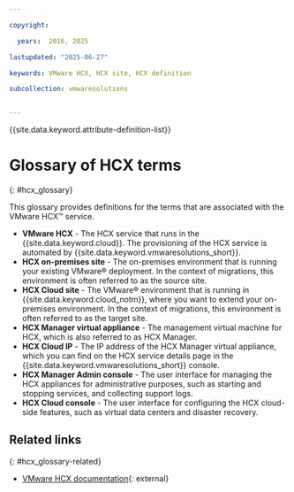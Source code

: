 ```yaml
---

copyright:

  years:  2016, 2025

lastupdated: "2025-06-27"

keywords: VMware HCX, HCX site, HCX definition

subcollection: vmwaresolutions


---
```


{{site.data.keyword.attribute-definition-list}}

# Glossary of HCX terms
{: #hcx_glossary}

This glossary provides definitions for the terms that are associated with the VMware HCX™ service.

* **VMware HCX** - The HCX service that runs in the {{site.data.keyword.cloud}}. The provisioning of the HCX service is automated by {{site.data.keyword.vmwaresolutions_short}}.
* **HCX on-premises site** - The on-premises environment that is running your existing VMware® deployment. In the context of migrations, this environment is often referred to as the source site.
* **HCX Cloud site** - The VMware® environment that is running in {{site.data.keyword.cloud_notm}}, where you want to extend your on-premises environment. In the context of migrations, this environment is often referred to as the target site.
* **HCX Manager virtual appliance** - The management virtual machine for HCX, which is also referred to as HCX Manager.
* **HCX Cloud IP** - The IP address of the HCX Manager virtual appliance, which you can find on the HCX service details page in the {{site.data.keyword.vmwaresolutions_short}} console.
* **HCX Manager Admin console** - The user interface for managing the HCX appliances for administrative purposes, such as starting and stopping services, and collecting support logs.
* **HCX Cloud console** - The user interface for configuring the HCX cloud-side features, such as virtual data centers and disaster recovery.

## Related links
{: #hcx_glossary-related}

* [VMware HCX documentation](https://techdocs.broadcom.com/us/en/vmware-cis/hcx.html){: external}
